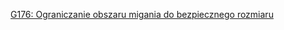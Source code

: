 [G176: Ograniczanie obszaru migania do bezpiecznego rozmiaru](https://www.w3.org/TR/WCAG20-TECHS/G176.html)